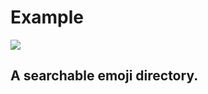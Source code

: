 # Example
![](https://github.com/Sieep-Coding/emoji-directory/blob/main/emoji.gif)

## A searchable emoji directory.
